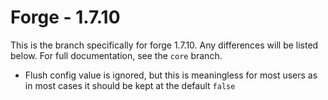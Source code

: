 # Forge - 1.7.10

This is the branch specifically for forge 1.7.10.
Any differences will be listed below. For full documentation, see the `core` branch.


- Flush config value is ignored, but this is meaningless for most users as in most cases it should be kept at the default `false`
